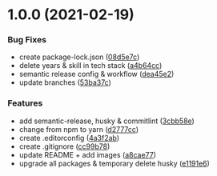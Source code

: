 # 1.0.0 (2021-02-19)


### Bug Fixes

* create package-lock.json ([08d5e7c](https://github.com/bromso/bromso/commit/08d5e7cf7fda01a3797697797026ee94ef0100b3))
* delete years & skill in tech stack ([a4b64cc](https://github.com/bromso/bromso/commit/a4b64cc86d86055560eec8de024e5436fdff7a47))
* semantic release config & workflow ([dea45e2](https://github.com/bromso/bromso/commit/dea45e2438978a7f95b876f8a5911c76d2bb6ea3))
* update branches ([53ba37c](https://github.com/bromso/bromso/commit/53ba37cc240af20c00709b03d6b0a4369f535ee2))


### Features

* add semantic-release, husky & commitlint ([3cbb58e](https://github.com/bromso/bromso/commit/3cbb58e3d8404ccfab1c2d2b4aa11a0e6d574d91))
* change from npm to yarn ([d2777cc](https://github.com/bromso/bromso/commit/d2777cc48a1945343f399657dd93f66b35f6b7e8))
* create .editorconfig ([4a3f2ab](https://github.com/bromso/bromso/commit/4a3f2ab83c266a3e05780e2d22f98fbccc56aa43))
* create .gitignore ([cc99b78](https://github.com/bromso/bromso/commit/cc99b78470f1783cde53c694ff861e08158a4362))
* update README + add images ([a8cae77](https://github.com/bromso/bromso/commit/a8cae77a94c1b05c4e93195c067795d15bfb8361))
* upgrade all packages & temporary delete husky ([e1191e6](https://github.com/bromso/bromso/commit/e1191e68018944d6deaff09d7746d7c36231ff51))

